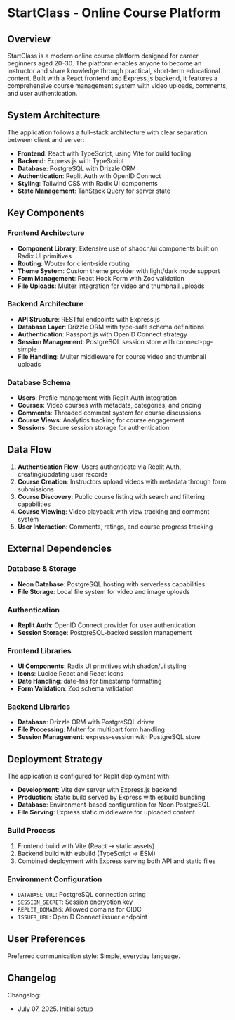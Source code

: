 # StartClass - Online Course Platform

## Overview

StartClass is a modern online course platform designed for career beginners aged 20-30. The platform enables anyone to become an instructor and share knowledge through practical, short-term educational content. Built with a React frontend and Express.js backend, it features a comprehensive course management system with video uploads, comments, and user authentication.

## System Architecture

The application follows a full-stack architecture with clear separation between client and server:

- **Frontend**: React with TypeScript, using Vite for build tooling
- **Backend**: Express.js with TypeScript
- **Database**: PostgreSQL with Drizzle ORM
- **Authentication**: Replit Auth with OpenID Connect
- **Styling**: Tailwind CSS with Radix UI components
- **State Management**: TanStack Query for server state

## Key Components

### Frontend Architecture
- **Component Library**: Extensive use of shadcn/ui components built on Radix UI primitives
- **Routing**: Wouter for client-side routing
- **Theme System**: Custom theme provider with light/dark mode support
- **Form Management**: React Hook Form with Zod validation
- **File Uploads**: Multer integration for video and thumbnail uploads

### Backend Architecture
- **API Structure**: RESTful endpoints with Express.js
- **Database Layer**: Drizzle ORM with type-safe schema definitions
- **Authentication**: Passport.js with OpenID Connect strategy
- **Session Management**: PostgreSQL session store with connect-pg-simple
- **File Handling**: Multer middleware for course video and thumbnail uploads

### Database Schema
- **Users**: Profile management with Replit Auth integration
- **Courses**: Video courses with metadata, categories, and pricing
- **Comments**: Threaded comment system for course discussions
- **Course Views**: Analytics tracking for course engagement
- **Sessions**: Secure session storage for authentication

## Data Flow

1. **Authentication Flow**: Users authenticate via Replit Auth, creating/updating user records
2. **Course Creation**: Instructors upload videos with metadata through form submissions
3. **Course Discovery**: Public course listing with search and filtering capabilities
4. **Course Viewing**: Video playback with view tracking and comment system
5. **User Interaction**: Comments, ratings, and course progress tracking

## External Dependencies

### Database & Storage
- **Neon Database**: PostgreSQL hosting with serverless capabilities
- **File Storage**: Local file system for video and image uploads

### Authentication
- **Replit Auth**: OpenID Connect provider for user authentication
- **Session Storage**: PostgreSQL-backed session management

### Frontend Libraries
- **UI Components**: Radix UI primitives with shadcn/ui styling
- **Icons**: Lucide React and React Icons
- **Date Handling**: date-fns for timestamp formatting
- **Form Validation**: Zod schema validation

### Backend Libraries
- **Database**: Drizzle ORM with PostgreSQL driver
- **File Processing**: Multer for multipart form handling
- **Session Management**: express-session with PostgreSQL store

## Deployment Strategy

The application is configured for Replit deployment with:

- **Development**: Vite dev server with Express.js backend
- **Production**: Static build served by Express with esbuild bundling
- **Database**: Environment-based configuration for Neon PostgreSQL
- **File Serving**: Express static middleware for uploaded content

### Build Process
1. Frontend build with Vite (React → static assets)
2. Backend build with esbuild (TypeScript → ESM)
3. Combined deployment with Express serving both API and static files

### Environment Configuration
- `DATABASE_URL`: PostgreSQL connection string
- `SESSION_SECRET`: Session encryption key
- `REPLIT_DOMAINS`: Allowed domains for OIDC
- `ISSUER_URL`: OpenID Connect issuer endpoint

## User Preferences

Preferred communication style: Simple, everyday language.

## Changelog

Changelog:
- July 07, 2025. Initial setup
